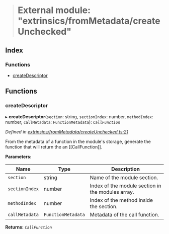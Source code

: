 > # External module: "extrinsics/fromMetadata/createUnchecked"

## Index

### Functions

* [createDescriptor](_extrinsics_frommetadata_createunchecked_.md#createdescriptor)

## Functions

###  createDescriptor

▸ **createDescriptor**(`section`: string, `sectionIndex`: number, `methodIndex`: number, `callMetadata`: `FunctionMetadata`): *`CallFunction`*

*Defined in [extrinsics/fromMetadata/createUnchecked.ts:21](https://github.com/polkadot-js/api/blob/724c4b8/packages/api-metadata/src/extrinsics/fromMetadata/createUnchecked.ts#L21)*

From the metadata of a function in the module's storage, generate the function
that will return the an [[CallFunction]].

**Parameters:**

Name | Type | Description |
------ | ------ | ------ |
`section` | string | Name of the module section. |
`sectionIndex` | number | Index of the module section in the modules array. |
`methodIndex` | number | Index of the method inside the section. |
`callMetadata` | `FunctionMetadata` | Metadata of the call function.  |

**Returns:** *`CallFunction`*